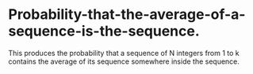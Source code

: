 # Probability-that-the-average-of-a-sequence-is-the-sequence.
This produces the probability that a sequence of N integers from 1 to k contains the average of its sequence somewhere inside the sequence.
